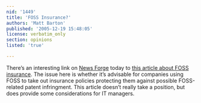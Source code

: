 ```yaml
---
nid: '1449'
title: 'FOSS Insurance?'
authors: 'Matt Barton'
published: '2005-12-19 15:48:05'
license: verbatim_only
section: opinions
listed: 'true'

---
```

There’s an interesting link on [News Forge](http://business.newsforge.com/article.pl?sid=05/12/16/1444201&from=rss) today to [this article about FOSS insurance](http://www.itmanagersjournal.com/article.pl?sid=05/12/16/1443200). The issue here is whether it’s advisable for companies using FOSS to take out insurance policies protecting them against possible FOSS-related patent infringment. This article doesn’t really take a position, but does provide some considerations for IT managers.

